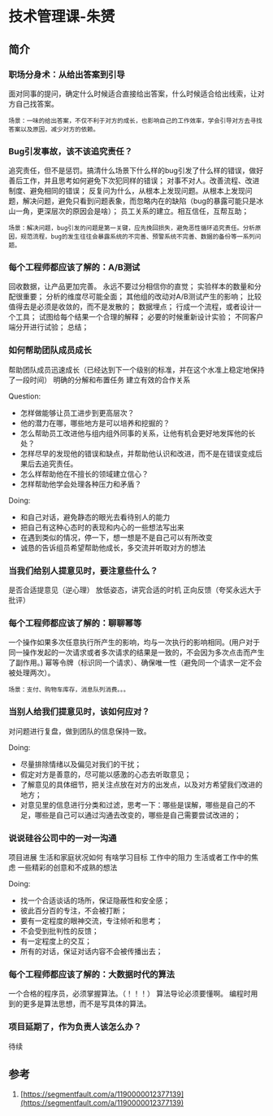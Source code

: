 # 技术管理课-朱赟

## 简介

### 职场分身术：从给出答案到引导

面对同事的提问，确定什么时候适合直接给出答案，什么时候适合给出线索，让对方自己找答案。

```
场景：一味的给出答案，不仅不利于对方的成长，也影响自己的工作效率，学会引导对方去寻找答案以及原因，减少对方的依赖。
```

### Bug引发事故，该不该追究责任？

追究责任，但不是惩罚。搞清什么场景下什么样的bug引发了什么样的错误，做好善后工作，并且思考如何避免下次犯同样的错误；
对事不对人。改善流程、改进制度、避免相同的错误；
反复问为什么，从根本上发现问题。从根本上发现问题，解决问题，避免只看到问题表象，而忽略内在的缺陷（bug的暴露可能只是冰山一角，更深层次的原因会是啥）；
员工关系的建立。相互信任，互帮互助；

```
场景：解决问题，bug引发的问题是第一关键，应先挽回损失，避免恶性循环追究责任。分析原因，规范流程，bug的发生往往会暴露系统的不完善、预警系统不完善、数据的备份等一系列问题。
```

### 每个工程师都应该了解的：A/B测试

回收数据，让产品更加完善。
永远不要过分相信你的直觉；
实验样本的数量和分配很重要；
分析的维度尽可能全面；
其他组的改动对A/B测试产生的影响；
比较值得去是必须是收敛的，而不是发散的；
数据埋点；
行成一个流程，或者设计一个工具；
试图给每个结果一个合理的解释；
必要的时候重新设计实验；
不同客户端分开进行试验；
总结；

### 如何帮助团队成员成长

帮助团队成员迅速成长（已经达到下一个级别的标准，并在这个水准上稳定地保持了一段时间）
明确的分解和布置任务
建立有效的合作关系

Question:
* 怎样做能够让员工进步到更高层次？
* 他的潜力在哪，哪些地方是可以培养和挖掘的？
* 怎么帮助员工改进他与组内组外同事的关系，让他有机会更好地发挥他的长处？
* 怎样尽早的发现他的错误和缺点，并帮助他认识和改进，而不是在错误变成后果后去追究责任。
* 怎么样帮助他在不擅长的领域建立信心？
* 怎样帮助他学会处理各种压力和矛盾？

Doing:
*  和自己对话，避免静态的眼光去看待别人的能力
* 把自己有这种心态时的表现和内心的一些想法写出来
* 在遇到类似的情况，停一下，想一想是不是自己可以有所改变
* 诚恳的告诉组员希望帮助他成长，多交流并听取对方的想法

### 当我们给别人提意见时，要注意些什么？

是否合适提意见（逆心理）
放低姿态，讲究合适的时机
正向反馈（夸奖永远大于批评）

### 每个工程师都应该了解的：聊聊幂等

一个操作如果多次任意执行所产生的影响，均与一次执行的影响相同。(用户对于同一操作发起的一次请求或者多次请求的结果是一致的，不会因为多次点击而产生了副作用。)
幂等令牌（标识同一个请求）、确保唯一性（避免同一个请求一定不会被处理两次）。

```
场景：支付、购物车库存，消息队列消费。。。
```

### 当别人给我们提意见时，该如何应对？

对问题进行复盘，做到团队的信息保持一致。

Doing:
* 尽量排除情绪以及偏见对我们的干扰；
* 假定对方是善意的，尽可能以感激的心态去听取意见；
* 了解意见的具体细节，把关注点放在对方的出发点，以及对方希望我们改进的地方；
* 对意见里的信息进行分类和过滤，思考一下：哪些是误解，哪些是自己的不足，哪些是自己可以通过沟通去改变的，哪些是自己需要尝试改进的；

### 说说硅谷公司中的一对一沟通

项目进展
生活和家庭状况如何
有啥学习目标
工作中的阻力
生活或者工作中的焦虑
一些精彩的创意和不成熟的想法

Doing:
* 找一个合适谈话的场所，保证隐蔽性和安全感；
* 彼此百分百的专注，不会被打断；
* 要有一定程度的眼神交流，专注倾听和思考；
* 不会受到批判性的反馈；
* 有一定程度上的交互；
* 所有的对话，保证对话内容不会被传播出去；

### 每个工程师都应该了解的：大数据时代的算法

一个合格的程序员，必须掌握算法。（！！！）
算法导论必须要懂啊。
编程时用到的更多是算法思想，而不是写具体的算法。

### 项目延期了，作为负责人该怎么办？

待续



## 参考
1. [https://segmentfault.com/a/1190000012377139](https://segmentfault.com/a/1190000012377139)

